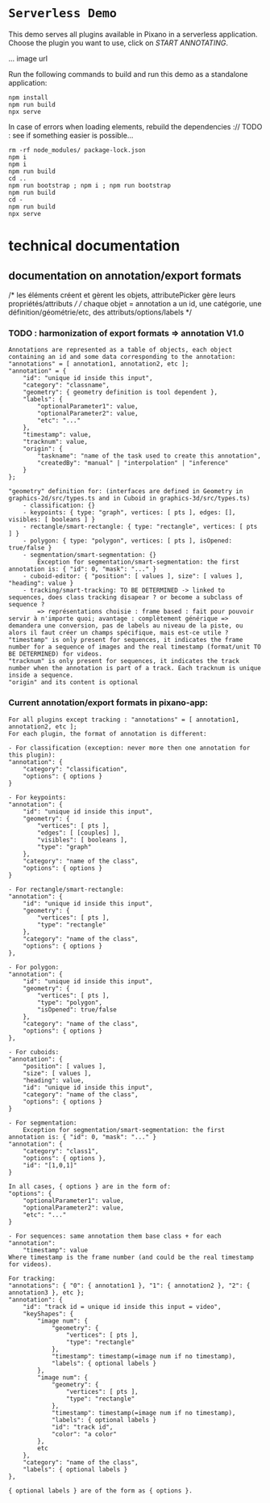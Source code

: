 # `Serverless Demo`

This demo serves all plugins available in Pixano in a serverless application. Choose the plugin you want to use, click on _START ANNOTATING_.

... image url

Run the following commands to build and run this demo as a standalone application:

```
npm install
npm run build
npx serve
```

In case of errors when loading elements, rebuild the dependencies :// TODO : see if something easier is possible...
```
rm -rf node_modules/ package-lock.json
npm i
npm i
npm run build
cd ..
npm run bootstrap ; npm i ; npm run bootstrap
npm run build
cd -
npm run build
npx serve
```

# technical documentation
## documentation on annotation/export formats
/* les éléments créent et gèrent les objets, attributePicker gère leurs propriétés/attributs */
/* chaque objet = annotation a un id, une catégorie, une définition/géométrie/etc, des attributs/options/labels */

### TODO : harmonization of export formats => annotation V1.0
	Annotations are represented as a table of objects, each object containing an id and some data corresponding to the annotation:
	"annotations" = [ annotation1, annotation2, etc ];
	"annotation" = {
		"id": "unique id inside this input",
		"category": "classname",
		"geometry": { geometry definition is tool dependent },
		"labels": {
			"optionalParameter1": value,
			"optionalParameter2": value,
			"etc": "..."
		},
		"timestamp": value,
		"tracknum": value,
		"origin": {
			"taskname": "name of the task used to create this annotation",
			"createdBy": "manual" | "interpolation" | "inference"
		}
	};

	"geometry" definition for: (interfaces are defined in Geometry in graphics-2d/src/types.ts and in Cuboid in graphics-3d/src/types.ts)
		- classification: {}
		- keypoints: { type: "graph", vertices: [ pts ], edges: [], visibles: [ booleans ] }
		- rectangle/smart-rectangle: { type: "rectangle", vertices: [ pts ] }
		- polygon: { type: "polygon", vertices: [ pts ], isOpened: true/false }
		- segmentation/smart-segmentation: {}
			Exception for segmentation/smart-segmentation: the first annotation is: { "id": 0, "mask": "..." }
		- cuboid-editor: { "position": [ values ], size": [ values ], "heading": value }
		- tracking/smart-tracking: TO BE DETERMINED -> linked to sequences, does class tracking disapear ? or become a subclass of sequence ?
			=> représentations choisie : frame based : fait pour pouvoir servir à n'importe quoi; avantage : complètement générique => demandera une conversion, pas de labels au niveau de la piste, ou alors il faut créer un champs spécifique, mais est-ce utile ?
	"timestamp" is only present for sequences, it indicates the frame number for a sequence of images and the real timestamp (format/unit TO BE DETERMINED) for videos.
	"tracknum" is only present for sequences, it indicates the track number when the annotation is part of a track. Each tracknum is unique inside a sequence.
	"origin" and its content is optional

### Current annotation/export formats in pixano-app:
	For all plugins except tracking : "annotations" = [ annotation1, annotation2, etc ];
	For each plugin, the format of annotation is different:

	- For classification (exception: never more then one annotation for this plugin):
	"annotation": {
		"category": "classification",
		"options": { options }
	}

	- For keypoints:
	"annotation": {
		"id": "unique id inside this input",
		"geometry": {
			"vertices": [ pts ],
			"edges": [ [couples] ],
			"visibles": [ booleans ],
			"type": "graph"
		},
		"category": "name of the class",
		"options": { options }
	}

	- For rectangle/smart-rectangle:
	"annotation": {
		"id": "unique id inside this input",
		"geometry": {
			"vertices": [ pts ],
			"type": "rectangle"
		},
		"category": "name of the class",
		"options": { options }
	},
		
	- For polygon:
	"annotation": {
		"id": "unique id inside this input",
		"geometry": {
			"vertices": [ pts ],
			"type": "polygon",
			"isOpened": true/false
		},
		"category": "name of the class",
		"options": { options }
	},

	- For cuboids:
	"annotation": {
		"position": [ values ],
		"size": [ values ],
		"heading": value,
		"id": "unique id inside this input",
		"category": "name of the class",
		"options": { options }
	}
	
	- For segmentation:
		Exception for segmentation/smart-segmentation: the first annotation is: { "id": 0, "mask": "..." }
	"annotation": {
		"category": "class1",
		"options": { options },
		"id": "[1,0,1]"
	}

	In all cases, { options } are in the form of:
	"options": {
		"optionalParameter1": value,
		"optionalParameter2": value,
		"etc": "..."
	}

	- For sequences: same annotation them base class + for each "annotation":
		"timestamp": value
	Where timestamp is the frame number (and could be the real timestamp for videos).
	
	For tracking:
 	"annotations": { "0": { annotation1 }, "1": { annotation2 }, "2": { annotation3 }, etc };
	"annotation": {
		"id": "track id = unique id inside this input = video",
		"keyShapes": {
			"image num": {
				"geometry": {
					"vertices": [ pts ],
					"type": "rectangle"
				},
				"timestamp": timestamp(=image num if no timestamp),
				"labels": { optional labels }
			},
			"image num": {
				"geometry": {
					"vertices": [ pts ],
					"type": "rectangle"
				},
				"timestamp": timestamp(=image num if no timestamp),
				"labels": { optional labels }
				"id": "track id",
				"color": "a color"
			},
			etc
		},
		"category": "name of the class",
		"labels": { optional labels }
	},

	{ optional labels } are of the form as { options }.
